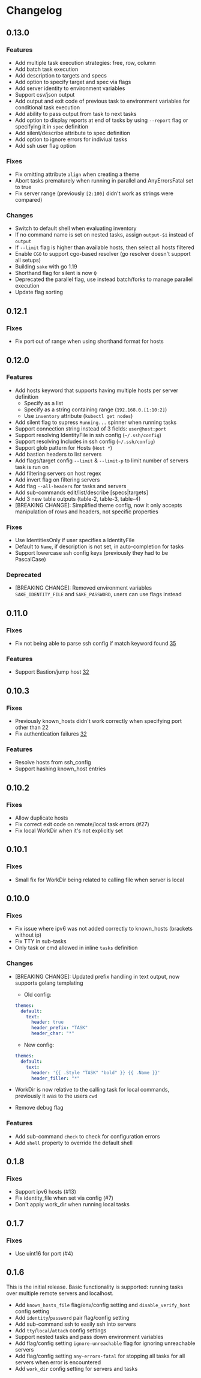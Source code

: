 # Changelog

## 0.13.0

### Features

- Add multiple task execution strategies: free, row, column
- Add batch task execution
- Add description to targets and specs
- Add option to specify target and spec via flags
- Add server identity to environment variables
- Support csv/json output
- Add output and exit code of previous task to environment variables for conditional task execution
- Add ability to pass output from task to next tasks
- Add option to display reports at end of tasks by using `--report` flag or specifying it in `spec` definition
- Add silent/describe attribute to spec definition
- Add option to ignore errors for indiviual tasks
- Add ssh user flag option

### Fixes

- Fix omitting attribute `align` when creating a theme
- Abort tasks prematurely when running in parallel and AnyErrorsFatal set to true
- Fix server range (previously `[2:100]` didn't work as strings were compared)

### Changes

- Switch to default shell when evaluating inventory
- If no command name is set on nested tasks, assign `output-$i` instead of `output`
- If `--limit` flag is higher than available hosts, then select all hosts filtered
- Enable `CGO` to support cgo-based resolver (go resolver doesn't support all setups)
- Building `sake` with go 1.19
- Shorthand flag for silent is now `Q`
- Deprecated the parallel flag, use instead batch/forks to manage parallel execution
- Update flag sorting

## 0.12.1

### Fixes

- Fix port out of range when using shorthand format for hosts

## 0.12.0

### Features

- Add hosts keyword that supports having multiple hosts per server definition
  - Specify as a list
  - Specify as a string containing range (`192.168.0.[1:10:2]`)
  - Use `inventory` attribute (`kubectl get nodes`)
- Add silent flag to supress `Running...` spinner when running tasks
- Support connection string instead of 3 fields: `user@host:port`
- Support resolving IdentityFile in ssh config (`~/.ssh/config`)
- Support resolving Includes in ssh config (`~/.ssh/config`)
- Support glob pattern for Hosts (`Host *`)
- Add bastion headers to list servers
- Add flags/target config `--limit` & `--limit-p` to limit number of servers task is run on
- Add filtering servers on host regex
- Add invert flag on filtering servers
- Add flag `--all-headers` for tasks and servers
- Add sub-commands edit/list/describe [specs|targets]
- Add 3 new table outputs (table-2, table-3, table-4)
- [BREAKING CHANGE]: Simplified theme config, now it only accepts manipulation of rows and headers, not specific properties

### Fixes

- Use IdentitiesOnly if user specifies a IdentityFile
- Default to `Name`, if description is not set, in auto-completion for tasks
- Support lowercase ssh config keys (previously they had to be PascalCase)

### Deprecated

- [BREAKING CHANGE]: Removed environment variables `SAKE_IDENTITY_FILE` and `SAKE_PASSWORD`, users can use flags instead

## 0.11.0

### Fixes

- Fix not being able to parse ssh config if match keyword found [35](https://github.com/alajmo/sake/pull/35)

### Features

- Support Bastion/jump host [32](https://github.com/alajmo/sake/pull/32)

## 0.10.3

### Fixes

- Previously known_hosts didn't work correctly when specifying port other than 22
- Fix authentication failures [32](https://github.com/alajmo/sake/pull/30)

### Features

- Resolve hosts from ssh_config
- Support hashing known_host entries

## 0.10.2

### Fixes

- Allow duplicate hosts
- Fix correct exit code on remote/local task errors (#27)
- Fix local WorkDir when it's not explicitly set

## 0.10.1

### Fixes

- Small fix for WorkDir being related to calling file when server is local

## 0.10.0

### Fixes

- Fix issue where ipv6 was not added correctly to known_hosts (brackets without ip)
- Fix TTY in sub-tasks
- Only task or cmd allowed in inline `tasks` definition

### Changes

- [BREAKING CHANGE]: Updated prefix handling in text output, now supports golang templating
  - Old config:
  ```yaml
  themes:
    default:
      text:
        header: true
        header_prefix: "TASK"
        header_char: "*"
  ```

  - New config:
  ```yaml
  themes:
    default:
      text:
        header: '{{ .Style "TASK" "bold" }} {{ .Name }}'
        header_filler: "*"
  ```
- WorkDir is now relative to the calling task for local commands, previously it was to the users `cwd`
- Remove debug flag

### Features

- Add sub-command `check` to check for configuration errors
- Add `shell` property to override the default shell

## 0.1.8

### Fixes

- Support ipv6 hosts (#13)
- Fix identity_file when set via config (#7)
- Don't apply work_dir when running local tasks

## 0.1.7

### Fixes

- Use uint16 for port (#4)

## 0.1.6

This is the initial release. Basic functionality is supported: running tasks over multiple remote servers and localhost.

- Add `known_hosts_file` flag/env/config setting and `disable_verify_host` config setting
- Add `identity`/`password` pair flag/config setting
- Add sub-command ssh to easily ssh into servers
- Add `tty`/`local`/`attach` config settings
- Support nested tasks and pass down environment variables
- Add flag/config setting `ignore-unreachable` flag for ignoring unreachable servers
- Add flag/config setting `any-errors-fatal` for stopping all tasks for all servers when error is encountered
- Add `work_dir` config setting for servers and tasks
